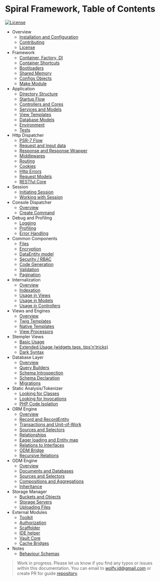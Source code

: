# Spiral Framework, Table of Contents
[![License](https://poser.pugx.org/spiral/framework/license)](https://packagist.org/packages/spiral/framework) 

* Overview
	* [Installation and Configuration](installation.md)
	* [Contributing](contributing.md)
	* [License](license.md)  	
* Framework
   * [Container, Factory, DI](framework/container.md)
   * [Container Shortcuts](framework/shortcuts.md)
   * [Bootloaders](framework/bootloaders.md)
   * [Shared Memory](framework/memory.md)
   * [Configs Objects](framework/configs.md)
   * [Make Module](framework/modules.md)
* Application
	* [Directory Structure](application/directories.md)
	* [Startup Flow](application/startup.md)
	* [Controllers and Cores](application/controllers.md)
	* [Services and Models](application/models.md)
	* [View Templates](application/views.md)
	* [Database Models](application/database.md)
	* [Environment](application/environment.md)
	* [Tests](application/testing.md)
* Http Dispatcher
	* [PSR-7 Flow](http/flow.md)
	* [Request and Input data](http/input.md)
	* [Response and Response Wrapper](http/response.md)
	* [Middlewares](http/middlewares.md)
	* [Routing](http/routing.md)
	* [Cookies](http/cookies.md)
	* [Http Errors](http/errors.md)
	* [Request Models](http/models.md)
	* [RESTful Core](http/restful.md)
* Session
	* [Initiating Session](session/overview.md)
	* [Working with Session](session/usage.md)
* Console Dispatcher
   	* [Overview](console/commands.md)
   	* [Create Command](console/scaffolding.md)
* Debug and Profiling
	* [Logging](debug/logging.md)
 	* [Profiling](debug/profiling.md)
	* [Error Handling](debug/errors.md)
* Common Components
   	* [Files](components/files.md)
   	* [Encryption](components/encrypter.md)
   	* [DataEntity model](components/data-entity.md)
   	* [Security / RBAC](components/security.md)
   	* [Code Generation](components/reactor.md)
   	* [Validation](components/validation.md)
   	* [Pagination](components/pagination.md)
* Internalization
   	* [Overview](i18n/overview.md)
   	* [Indexation](i18n/indexation.md)
   	* [Usage in Views](i18n/views.md)
   	* [Usage in Models](i18n/models.md)
   	* [Usage in Controllers](i18n/controllers.md)
* Views and Engines
	* [Overview](views/overview.md)
	* [Twig Templates](views/twig.md)
	* [Native Templates](views/native.md)
	* [View Processors](views/processors.md)
* Stempler Views
	* [Basic Usage](stempler/basics.md)
 	* [Extended Usage (widgets tags, tips'n'tricks)](stempler/expert.md)
   	* [Dark Syntax](stempler/dark.md)
* Database Layer
	* [Overview](database/overview.md)
	* [Query Builders](database/buidlers.md)
	* [Schema Introspection](database/introspection.md)
	* [Schema Declaration](database/declaration.md)
	* [Migrations](database/migrations.md)
* Static Analysis/Tokenizer
	* [Looking for Classes](tokenizer/classes.md)
	* [Looking for Invocations](tokenizer/invocations.md)
	* [PHP Code Isolation](tokenizer/isolation.md)
* ORM Engine
	* [Overview](orm/ovewrview.md)
	* [Record and RecordEntity](orm/entities.md)
	* [Transactions and Unit-of-Work](orm/transactions.md)
	* [Sources and Selectors](orm/selectors.md)
	* [Relationships](orm/relationships.md)
	* [Eager loading and Entity map](orm/loading.md)
	* [Relations to Interfaces](orm/late-binding.md)
	* [ODM Bridge](orm/odm-bridge.md)
	* [Recursive Relations](orm/recursive.md)
* ODM Engine
	* [Overview](odm/overview.md)
	* [Documents and Databases](odm/entities.md)
	* [Sources and Selectors](orm/selectors.md)
	* [Compositions and Aggregations](odm/oop.md)
	* [Inheritance](odm/inheritance.md)
* Storage Manager
  	* [Buckets and Objects](storage/overview.md)
   	* [Storage Servers](storage/servers.md)
   	* [Uploading Files](storage/uploading.md)
* External Modules
	* [Toolkit](modules/toolkit.md)
	* [Authorization](modules/auth.md)
	* [Scaffolder](modules/scaffolder.md)
	* [IDE helper](modules/ide-helper.md)
	* [Vault Core](modules/vault.md)
	* [Cache Bridges](modules/cache.md)
* Notes
	* [Behaviour Schemas](notes/schemas.md)

> Work in progress. Please let us know if you find any typos or issues within this documentation. You can email to [wolfy.jd@gmail.com](mailto:wolfy.jd@gmail.com) or create PR for guide [repository](https://github.com/spiral/guide).
